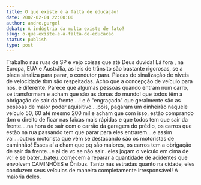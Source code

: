 ```yaml
---
title: O que existe é a falta de educação!
date: 2007-02-04 22:00:00
author: andre.gurgel
debate: A indústria da multa existe de fato?
slug: o-que-existe-e-a-falta-de-educacao
status: publish 
type: post
---
```


Trabalho nas ruas de SP e vejo coisas que até Deus duvida! Lá fora , na Europa, EUA e Austrália, as leis de trânsito são bastante rigorosas, se a placa sinaliza para parar, o condutor para. Placas de sinalização de níveis de velocidade tbm são respeitadas. Acho que a concepção de veículo para nós, é diferente. Parece que algumas pessoas quando entram num carro, se transformam e acham que são as donas do mundo! que todos têm a obrigação de sair da frente....! e é "engraçado" que geralmente são as pessoas de maior poder aquisitivo....pois, pagaram um dinheirão naquele veículo 50, 60 até mesmo 200 mil e acham que com isso, estão comprando tbm o direito de ficar nas faixas mais rápidas e que todos tem que sair da frente....na hora de sair com o carrão da garagem do prédio, os carros que estão na rua passando tem que parar para eles entrarem....e assim vai....outros motorista que vêm se destacando são os motoristas de caminhão! Esses aí a cham que pq são maiores, os carros tem a obrigação de sair da frente...e ai de vc se não sair...eles jogam o veículo em cima de vc! e se bater...bateu..comecem a reparar a quantidade de acidentes que envolvem CAMINHÕES e Ônibus. Tanto nas estradas quanto na cidade, eles conduzem seus veículos de maneira completamente irresponsável! A maioria deles.
